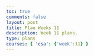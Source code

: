 ```yaml
---
toc: true
comments: false
layout: post
title: Plan Weeks 11
description: Week 11 plans.
type: plans
courses: { 'csa': {'week':11} }
---
```


